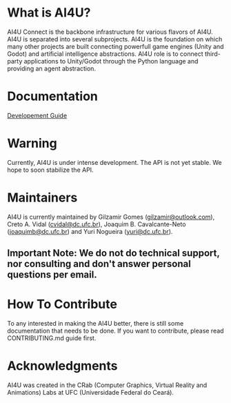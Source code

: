 # What is AI4U?
AI4U Connect is the backbone infrastructure for various flavors of AI4U. AI4U is separated into several subprojects. AI4U is the foundation on which many other projects are built connecting powerfull game engines (Unity and Godot) and artificial intelligence abstractions. AI4U role is to connect third-party applications to Unity/Godot through the Python language and providing an agent abstraction.

# Documentation

[Developement Guide](doc/)

# Warning
Currently, AI4U is under intense development. The API is not yet stable. We hope to soon stabilize the API.

# Maintainers
AI4U is currently maintained by Gilzamir Gomes (gilzamir@outlook.com), Creto A. Vidal (cvidal@dc.ufc.br), Joaquim B. Cavalcante-Neto (joaquimb@dc.ufc.br) and Yuri Nogueira (yuri@dc.ufc.br).

## Important Note: We do not do technical support, nor consulting and don't answer personal questions per email.

# How To Contribute
To any interested in making the AI4U better, there is still some documentation that needs to be done. If you want to contribute, please read CONTRIBUTING.md guide first.

# Acknowledgments
AI4U was created in the CRab (Computer Graphics, Virtual Reality and Animations) Labs at UFC (Universidade Federal do Ceará).
